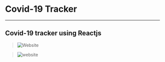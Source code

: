 # Covid-19 Tracker 
---
Covid-19 tracker using Reactjs
---

> ![Website]('images/screenshotapp.png')

> ![website](https://i.ibb.co/0VW9rjv/screenshotapps.png")
